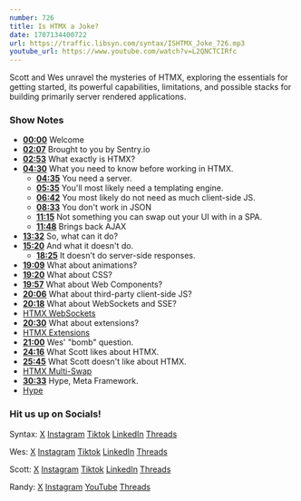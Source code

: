 ```yaml
---
number: 726
title: Is HTMX a Joke?
date: 1707134400722
url: https://traffic.libsyn.com/syntax/ISHTMX_Joke_726.mp3
youtube_url: https://www.youtube.com/watch?v=L2QNCTCIRfc
---
```


Scott and Wes unravel the mysteries of HTMX, exploring the essentials for getting started, its powerful capabilities, limitations, and possible stacks for building primarily server rendered applications.

### Show Notes

* **[00:00](#t=00:00)** Welcome
* **[02:07](#t=02:07)** Brought to you by Sentry.io
* **[02:53](#t=02:53)** What exactly is HTMX?
* **[04:30](#t=04:30)** What you need to know before working in HTMX.
    * **[04:35](#t=04:35)** You need a server.
    * **[05:35](#t=05:35)** You'll most likely need a templating engine.
    * **[06:42](#t=06:42)** You most likely do not need as much client-side JS.
    * **[08:33](#t=08:33)** You don't work in JSON
    * **[11:15](#t=11:15)** Not something you can swap out your UI with in a SPA.
    * **[11:48](#t=11:48)** Brings back AJAX
* **[13:32](#t=13:32)** So, what can it do?
* **[15:20](#t=15:20)** And what it doesn't do.
    * **[18:25](#t=18:25)** It doesn't do server-side responses.
* **[19:09](#t=19:09)** What about animations?
* **[19:20](#t=19:20)** What about CSS?
* **[19:57](#t=19:57)** What about Web Components?
* **[20:06](#t=20:06)** What about third-party client-side JS?
* **[20:18](#t=20:18)** What about WebSockets and SSE?
* [HTMX WebSockets](https://htmx.org/docs/#websockets-and-sse)
* **[20:30](#t=20:30)** What about extensions?
* [HTMX Extensions](https://htmx.org/docs/#included-extensions)
* **[21:00](#t=21:00)** Wes' "bomb" question.
* **[24:16](#t=24:16)** What Scott likes about HTMX.
* **[25:45](#t=25:45)** What Scott doesn't like about HTMX.
* [HTMX Multi-Swap](https://htmx.org/extensions/multi-swap/)
* **[30:33](#t=30:33)** Hype, Meta Framework.
* [Hype](https://github.com/stolinski/Hype)

### Hit us up on Socials!

Syntax: [X](https://twitter.com/syntaxfm) [Instagram](https://www.instagram.com/syntax_fm/) [Tiktok](https://www.tiktok.com/@syntaxfm) [LinkedIn](https://www.linkedin.com/company/96077407/admin/feed/posts/) [Threads](https://www.threads.net/@syntax_fm)

Wes: [X](https://twitter.com/wesbos) [Instagram](https://www.instagram.com/wesbos/) [Tiktok](https://www.tiktok.com/@wesbos) [LinkedIn](https://www.linkedin.com/in/wesbos/) [Threads](https://www.threads.net/@wesbos)

Scott: [X](https://twitter.com/stolinski) [Instagram](https://www.instagram.com/stolinski/) [Tiktok](https://www.tiktok.com/@stolinski) [LinkedIn](https://www.linkedin.com/in/stolinski/) [Threads](https://www.threads.net/@stolinski)

Randy: [X](https://twitter.com/randyrektor) [Instagram](https://www.instagram.com/randyrektor/) [YouTube](https://www.youtube.com/@randyrektor) [Threads](https://www.threads.net/@randyrektor)
